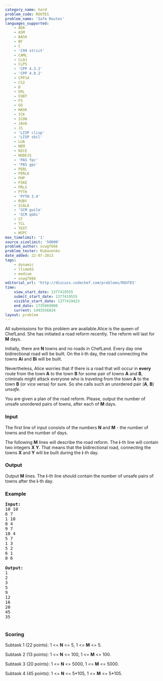 ```yaml
---
category_name: hard
problem_code: ROUTES
problem_name: 'Safe Routes'
languages_supported:
    - ADA
    - ASM
    - BASH
    - BF
    - C
    - 'C99 strict'
    - CAML
    - CLOJ
    - CLPS
    - 'CPP 4.3.2'
    - 'CPP 4.9.2'
    - CPP14
    - CS2
    - D
    - ERL
    - FORT
    - FS
    - GO
    - HASK
    - ICK
    - ICON
    - JAVA
    - JS
    - 'LISP clisp'
    - 'LISP sbcl'
    - LUA
    - NEM
    - NICE
    - NODEJS
    - 'PAS fpc'
    - 'PAS gpc'
    - PERL
    - PERL6
    - PHP
    - PIKE
    - PRLG
    - PYTH
    - 'PYTH 3.4'
    - RUBY
    - SCALA
    - 'SCM guile'
    - 'SCM qobi'
    - ST
    - TCL
    - TEXT
    - WSPC
max_timelimit: '1'
source_sizelimit: '50000'
problem_author: xcwgf666
problem_tester: Rubanenko
date_added: 22-07-2013
tags:
    - dynamic
    - ltime03
    - medium
    - xcwgf666
editorial_url: 'http://discuss.codechef.com/problems/ROUTES'
time:
    view_start_date: 1377419555
    submit_start_date: 1377419555
    visible_start_date: 1377419423
    end_date: 1735669800
    current: 1493556824
layout: problem
---
```

All submissions for this problem are available.Alice is the queen of ChefLand. She has initiated a road reform recently. The reform will last for **M** days.

Initially, there are **N** towns and no roads in ChefLand. Every day one bidirectional road will be built. On the **i**-th day, the road connecting the towns **Ai** and **Bi** will be built.

Nevertheless, Alice worries that if there is a road that will occur in **every** route from the town **A** to the town **B** for some pair of towns **A** and **B**, criminals might attack everyone who is traveling from the town **A** to the town **B** (or vice versa) for sure. So she calls such an unordered pair (**A**, **B**) *unsafe*.

You are given a plan of the road reform. Please, output the number of unsafe unordered pairs of towns, after each of **M** days.

### Input

The first line of input consists of the numbers **N** and **M** - the number of towns and the number of days.

The following **M** lines will describe the road reform. The **i**-th line will contain two integers **X** **Y**. That means that the bidirectional road, connecting the towns **X** and **Y** will be built during the **i**-th day.

### Output

Output **M** lines. The **i**-th line should contain the number of unsafe pairs of towns after the **i**-th day.

### Example

<pre><b>Input:</b>
10 10
6 7
1 10
8 4
9 7
10 4
5 7
1 3
5 2
6 1
8 6

<b>Output:</b>
1
2
3
5
9
12
16
20
45
35

</pre>
### Scoring

Subtask 1 (22 points): 1 &lt;= **N** &lt;= 5, 1 &lt;= **M** &lt;= 5.

Subtask 2 (13 points): 1 &lt;= **N** &lt;= 100, 1 &lt;= **M** &lt;= 100.

Subtask 3 (20 points): 1 &lt;= **N** &lt;= 5000, 1 &lt;= **M** &lt;= 5000.

Subtask 4 (45 points): 1 &lt;= **N** &lt;= 5\*105, 1 &lt;= **M** &lt;= 5\*105.
